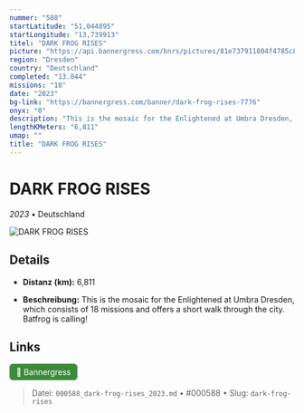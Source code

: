 ```yaml
---
nummer: "588"
startLatitude: "51,044895"
startLongitude: "13,739913"
titel: "DARK FROG RISES"
picture: "https://api.bannergress.com/bnrs/pictures/81e737911804f4785c856eac86305ba1"
region: "Dresden"
country: "Deutschland"
completed: "13.044"
missions: "18"
date: "2023"
bg-link: "https://bannergress.com/banner/dark-frog-rises-7776"
onyx: "0"
description: "This is the mosaic for the Enlightened at Umbra Dresden, which consists of 18 missions and offers a short walk through the city.\nBatfrog is calling!"
lengthKMeters: "6,811"
umap: ""
title: "DARK FROG RISES"
---
```

# DARK FROG RISES

*2023* • Deutschland

![DARK FROG RISES](https://api.bannergress.com/bnrs/pictures/81e737911804f4785c856eac86305ba1)

## Details
- **Distanz (km):** 6,811



- **Beschreibung:** This is the mosaic for the Enlightened at Umbra Dresden, which consists of 18 missions and offers a short walk through the city.
Batfrog is calling!


## Links
<div style="margin-top: 0.5em;">
<a href="https://bannergress.com/banner/dark-frog-rises-7776" target="_blank" style="display:inline-block;margin-right:8px;padding:6px 12px;background-color:#3c8b3c;color:white;text-decoration:none;border-radius:6px;">🔗 Bannergress</a>

</div>


> Datei: `000588_dark-frog-rises_2023.md` • #000588 • Slug: `dark-frog-rises`
